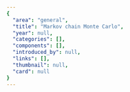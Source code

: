 ```yaml
---
{
  "area": "general",
  "title": "Markov chain Monte Carlo",
  "year": null,
  "categories": [],
  "components": [],
  "introduced_by": null,
  "links": [],
  "thumbnail": null,
  "card": null
}
---
```


